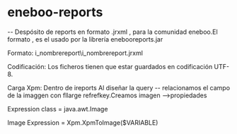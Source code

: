 eneboo-reports
==============
--
Despósito de reports en formato .jrxml , para la comunidad eneboo.El formato , es el usado por la librería enebooreports.jar

Formato:
i_nombrereport\i_nombrereport.jrxml

Codificación:
Los ficheros tienen que estar guardados en codificación UTF-8.

Carga Xpm:
Dentro de ireports Al diseñar la query -- relacionamos el campo de la
imaggen con fllarge refrefkey.Creamos imagen -->propiedades

Expression class =  java.awt.Image

Image Expression = Xpm.XpmToImage($VARIABLE)
